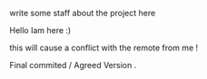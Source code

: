 write some staff about the project here 

Hello Iam here :) 

this will cause a conflict with the remote from me ! 


Final commited / Agreed Version .